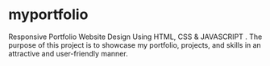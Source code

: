 # myportfolio
Responsive Portfolio Website Design Using HTML, CSS &amp; JAVASCRIPT .  The purpose of this project is to showcase my portfolio, projects, and skills in an attractive and user-friendly manner.
